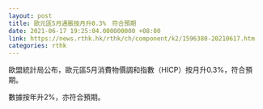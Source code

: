 ```yaml
---
layout: post
title: 歐元區5月通脹按月升0.3%　符合預期
date: 2021-06-17 19:25:04.000000000 +08:00
link: https://news.rthk.hk/rthk/ch/component/k2/1596380-20210617.htm
categories: rthk
---
```


歐盟統計局公布，歐元區5月消費物價調和指數（HICP）按月升0.3%，符合預期。

數據按年升2%，亦符合預期。
